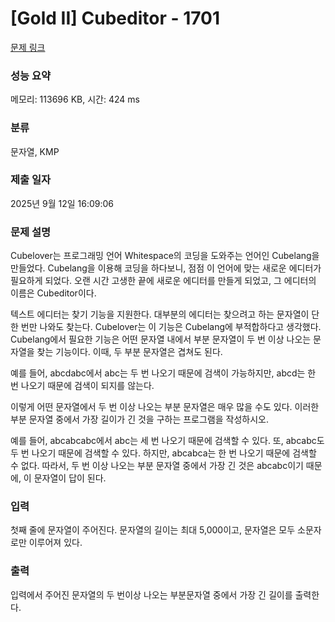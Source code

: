 # [Gold II] Cubeditor - 1701 

[문제 링크](https://www.acmicpc.net/problem/1701) 

### 성능 요약

메모리: 113696 KB, 시간: 424 ms

### 분류

문자열, KMP

### 제출 일자

2025년 9월 12일 16:09:06

### 문제 설명

<p>Cubelover는 프로그래밍 언어 Whitespace의 코딩을 도와주는 언어인 Cubelang을 만들었다. Cubelang을 이용해 코딩을 하다보니, 점점 이 언어에 맞는 새로운 에디터가 필요하게 되었다. 오랜 시간 고생한 끝에 새로운 에디터를 만들게 되었고, 그 에디터의 이름은 Cubeditor이다.</p>

<p>텍스트 에디터는 찾기 기능을 지원한다. 대부분의 에디터는 찾으려고 하는 문자열이 단 한 번만 나와도 찾는다. Cubelover는 이 기능은 Cubelang에 부적합하다고 생각했다. Cubelang에서 필요한 기능은 어떤 문자열 내에서 부분 문자열이 두 번 이상 나오는 문자열을 찾는 기능이다. 이때, 두 부분 문자열은 겹쳐도 된다.</p>

<p>예를 들어, abcdabc에서 abc는 두 번 나오기 때문에 검색이 가능하지만, abcd는 한 번 나오기 때문에 검색이 되지를 않는다.</p>

<p>이렇게 어떤 문자열에서 두 번 이상 나오는 부분 문자열은 매우 많을 수도 있다. 이러한 부분 문자열 중에서 가장 길이가 긴 것을 구하는 프로그램을 작성하시오.</p>

<p>예를 들어, abcabcabc에서 abc는 세 번 나오기 때문에 검색할 수 있다. 또, abcabc도 두 번 나오기 때문에 검색할 수 있다. 하지만, abcabca는 한 번 나오기 때문에 검색할 수 없다. 따라서, 두 번 이상 나오는 부분 문자열 중에서 가장 긴 것은 abcabc이기 때문에, 이 문자열이 답이 된다.</p>

### 입력 

 <p>첫째 줄에 문자열이 주어진다. 문자열의 길이는 최대 5,000이고, 문자열은 모두 소문자로만 이루어져 있다.</p>

### 출력 

 <p>입력에서 주어진 문자열의 두 번이상 나오는 부분문자열 중에서 가장 긴 길이를 출력한다.</p>

